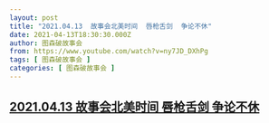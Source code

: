 ```yaml
---
layout: post
title: "2021.04.13  故事会北美时间  唇枪舌剑  争论不休"
date: 2021-04-13T18:30:30.000Z
author: 图森破故事会
from: https://www.youtube.com/watch?v=ny7JD_DXhPg
tags: [ 图森破故事会 ]
categories: [ 图森破故事会 ]
---
```

<!--1618338630000-->
[2021.04.13  故事会北美时间  唇枪舌剑  争论不休](https://www.youtube.com/watch?v=ny7JD_DXhPg)
------

<div>

</div>
